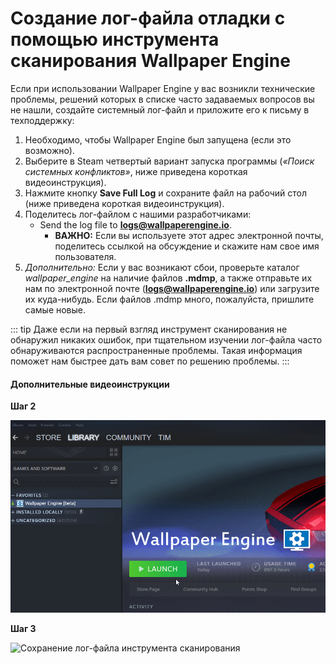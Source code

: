 # Создание лог-файла отладки с помощью инструмента сканирования Wallpaper Engine

Если при использовании Wallpaper Engine у вас возникли технические проблемы, решений которых в списке часто задаваемых вопросов вы не нашли, создайте системный лог-файл и приложите его к письму в техподдержку:

1. Необходимо, чтобы Wallpaper Engine был запущена (если это возможно).
2. Выберите в Steam четвертый вариант запуска программы (*«‎Поиск системных конфликтов»‎*, ниже приведена короткая видеоинструкция).
3. Нажмите кнопку **Save Full Log** и сохраните файл на рабочий стол (ниже приведена короткая видеоинструкция).
4. Поделитесь лог-файлом с нашими разработчиками:
    * Send the log file to **logs@wallpaperengine.io**.
        * **ВАЖНО:** Если вы используете этот адрес электронной почты, поделитесь ссылкой на обсуждение и скажите нам свое имя пользователя.
5. *Дополнительно:* Если у вас возникают сбои, проверьте каталог *wallpaper_engine* на наличие файлов **.mdmp**, а также отправьте их нам по электронной почте (**logs@wallpaperengine.io**) или загрузите их куда-нибудь. Если файлов .mdmp много, пожалуйста, пришлите самые новые.

::: tip
Даже если на первый взгляд инструмент сканирования не обнаружил никаких ошибок, при тщательном изучении лог-файла часто обнаруживаются распространенные проблемы. Такая информация поможет нам быстрее дать вам совет по решению проблемы.
:::

#### Дополнительные видеоинструкции

**Шаг 2**

![Запуск инструмента сканирования](./scantoollaunch.gif)

**Шаг 3**

![Сохранение лог-файла инструмента сканирования](./scantoolsave.gif)
